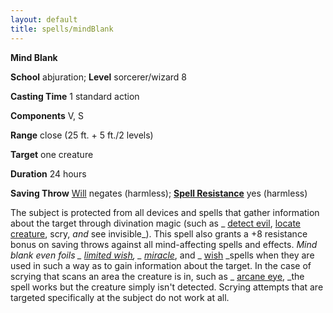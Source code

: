 ```yaml
---
layout: default
title: spells/mindBlank
---
```

 **Mind Blank**

**School** abjuration; **Level** sorcerer/wizard 8

**Casting Time** 1 standard action

**Components** V, S

**Range** close (25 ft. + 5 ft./2 levels)

**Target** one creature

**Duration** 24 hours

**Saving Throw** [Will](../combat#_will) negates (harmless); **[Spell Resistance](../glossary#_spell-resistance)** yes (harmless)

The subject is protected from all devices and spells that gather information about the target through divination magic (such as _ [detect evil](detectEvil#_detect-evil), [locate creature](locateCreature#_locate-creature), scry, _and_ see invisible_). This spell also grants a +8 resistance bonus on saving throws against all mind-affecting spells and effects. _Mind blank _even foils _ [limited wish](limitedWish#_limited-wish)_, _ [miracle](miracle#_miracle)_, and _ [wish](wish#_wish) _spells when they are used in such a way as to gain information about the target. In the case of scrying that scans an area the creature is in, such as _ [arcane eye](arcaneEye#_arcane-eye), _the spell works but the creature simply isn't detected. Scrying attempts that are targeted specifically at the subject do not work at all.


